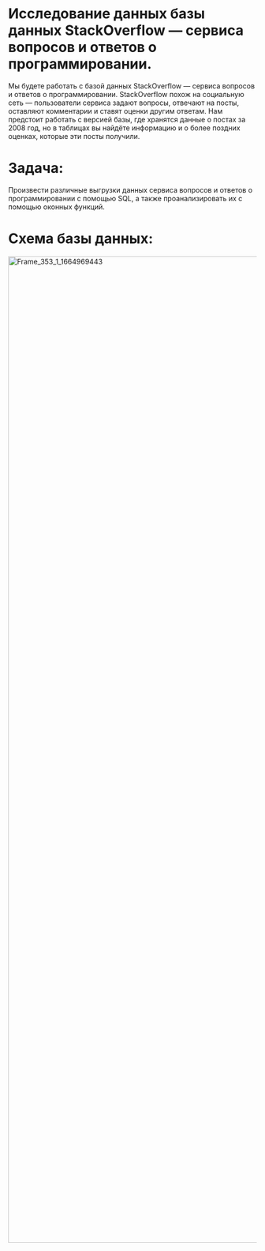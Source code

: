 # Исследование данных базы данных StackOverflow — сервиса вопросов и ответов о программировании.
Мы будете работать с базой данных StackOverflow — сервиса вопросов и ответов о программировании. StackOverflow похож на социальную сеть — пользователи сервиса задают вопросы, отвечают на посты, оставляют комментарии и ставят оценки другим ответам. Нам предстоит работать с версией базы, где хранятся данные о постах за 2008 год, но в таблицах вы найдёте информацию и о более поздних оценках, которые эти посты получили. 

# Задача:
Произвести различные выгрузки данных сервиса вопросов и ответов о программировании с помощью SQL, а также проанализировать их с помощью оконных функций.


# Схема базы данных:
<img width="2000" alt="Frame_353_1_1664969443" src="https://user-images.githubusercontent.com/120196946/215521754-93fd3961-d5a7-4ce2-8ea1-7d5eedab1443.png">
